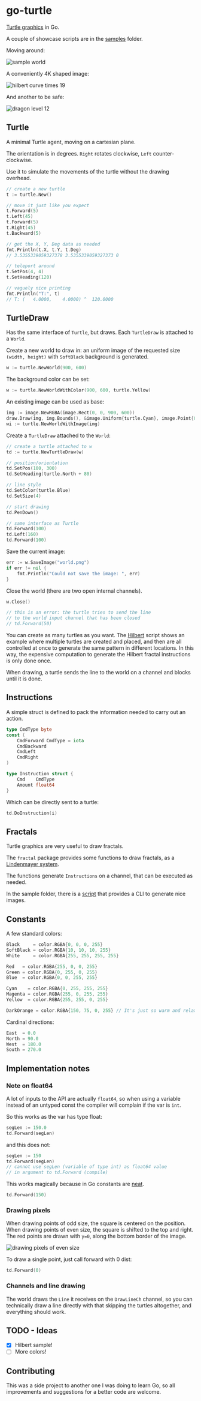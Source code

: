 # go-turtle

[Turtle graphics](https://en.wikipedia.org/wiki/Turtle_graphics)
in Go.

A couple of showcase scripts are in the
[samples](samples)
folder.

Moving around:

![sample world](samples/draw/world.png)

A conveniently 4K shaped image:

![hilbert curve times 19](samples/hilbert/hilbert_fancy_4k.png)

And another to be safe:

![dragon level 12](samples/fractal/dragon_12_4K.png)

## Turtle

A minimal Turtle agent, moving on a cartesian plane.

The orientation is in degrees.
`Right` rotates clockwise, `Left` counter-clockwise.

Use it to simulate the movements of the turtle without the drawing overhead.

```go
// create a new turtle
t := turtle.New()

// move it just like you expect
t.Forward(5)
t.Left(45)
t.Forward(5)
t.Right(45)
t.Backward(5)

// get the X, Y, Deg data as needed
fmt.Println(t.X, t.Y, t.Deg)
// 3.5355339059327378 3.5355339059327373 0

// teleport around
t.SetPos(4, 4)
t.SetHeading(120)

// vaguely nice printing
fmt.Println("T:", t)
// T: (   4.0000,    4.0000) ^  120.0000
```

## TurtleDraw

Has the same interface of `Turtle`, but draws.
Each `TurtleDraw` is attached to a `World`.

Create a new world to draw in:
an uniform image of the requested size `(width, height)`
with `SoftBlack` background is generated.

```go
w := turtle.NewWorld(900, 600)
```

The background color can be set:

```go
w := turtle.NewWorldWithColor(900, 600, turtle.Yellow)
```

An existing image can be used as base:

```go
img := image.NewRGBA(image.Rect(0, 0, 900, 600))
draw.Draw(img, img.Bounds(), &image.Uniform{turtle.Cyan}, image.Point{0, 0}, draw.Src)
wi := turtle.NewWorldWithImage(img)
```

Create a `TurtleDraw` attached to the `World`:

```go
// create a turtle attached to w
td := turtle.NewTurtleDraw(w)

// position/orientation
td.SetPos(100, 300)
td.SetHeading(turtle.North + 80)

// line style
td.SetColor(turtle.Blue)
td.SetSize(4)

// start drawing
td.PenDown()

// same interface as Turtle
td.Forward(100)
td.Left(160)
td.Forward(100)
```

Save the current image:

```go
err := w.SaveImage("world.png")
if err != nil {
    fmt.Println("Could not save the image: ", err)
}
```

Close the world (there are two open internal channels).

```go
w.Close()

// this is an error: the turtle tries to send the line
// to the world input channel that has been closed
// td.Forward(50)
```

You can create as many turtles as you want.
The
[Hilbert](samples/hilbert/sample.go)
script shows an example where multiple turtles are created and placed,
and then are all controlled at once to generate the same pattern in different locations.
In this way,
the expensive computation to generate the Hilbert fractal instructions is only done once.

When drawing, a turtle sends the line to the world on a channel
and blocks until it is done.

## Instructions

A simple struct is defined
to pack the information needed to carry out an action.

```go
type CmdType byte
const (
	CmdForward CmdType = iota
	CmdBackward
	CmdLeft
	CmdRight
)

type Instruction struct {
	Cmd    CmdType
	Amount float64
}
```

Which can be directly sent to a turtle:

```go
td.DoInstruction(i)
```

## Fractals

Turtle graphics are very useful to draw fractals.

The `fractal` package provides some functions to draw fractals,
as a
[Lindenmayer system](https://en.wikipedia.org/wiki/L-system).

The functions generate `Instructions` on a channel,
that can be executed as needed.

In the sample folder, there is a
[script](samples/fractal/main.go)
that provides a CLI to generate nice images.

## Constants

A few standard colors:

```go
Black     = color.RGBA{0, 0, 0, 255}
SoftBlack = color.RGBA{10, 10, 10, 255}
White     = color.RGBA{255, 255, 255, 255}

Red   = color.RGBA{255, 0, 0, 255}
Green = color.RGBA{0, 255, 0, 255}
Blue  = color.RGBA{0, 0, 255, 255}

Cyan    = color.RGBA{0, 255, 255, 255}
Magenta = color.RGBA{255, 0, 255, 255}
Yellow  = color.RGBA{255, 255, 0, 255}

DarkOrange = color.RGBA{150, 75, 0, 255} // It's just so warm and relaxing
```

Cardinal directions:

```go
East  = 0.0
North = 90.0
West  = 180.0
South = 270.0
```

## Implementation notes

### Note on float64

A lot of inputs to the API are actually `float64`, so when using a variable
instead of an untyped const the compiler will complain if the var is `int`.

So this works as the var has type float:

```go
segLen := 150.0
td.Forward(segLen)
```

and this does not:

```go
segLen := 150
td.Forward(segLen)
// cannot use segLen (variable of type int) as float64 value
// in argument to td.Forward (compile)
```

This works magically because in Go constants are
[neat](https://blog.golang.org/constants).

```go
td.Forward(150)
```

### Drawing pixels

When drawing points of odd size, the square is centered on the position.
When drawing points of even size, the square is shifted to the top and right.
The red points are drawn with `y=0`, along the bottom border of the image.

![drawing pixels of even size](samples/draw/pixels.png)

To draw a single point, just call forward with 0 dist:

```go
td.Forward(0)
```

### Channels and line drawing

The world draws the `Line` it receives on the `DrawLineCh` channel,
so you can technically draw a line directly with that
skipping the turtles altogether,
and everything should work.

## TODO - Ideas

- [x] Hilbert sample!
- [ ] More colors!

## Contributing

This was a side project to another one I was doing to learn Go,
so all improvements and suggestions for a better code are welcome.
